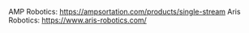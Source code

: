 

AMP Robotics: https://ampsortation.com/products/single-stream
Aris Robotics: https://www.aris-robotics.com/